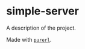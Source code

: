 # simple-server

A description of the project.

Made with [`purerl`](https://github.com/purerl/purerl).
